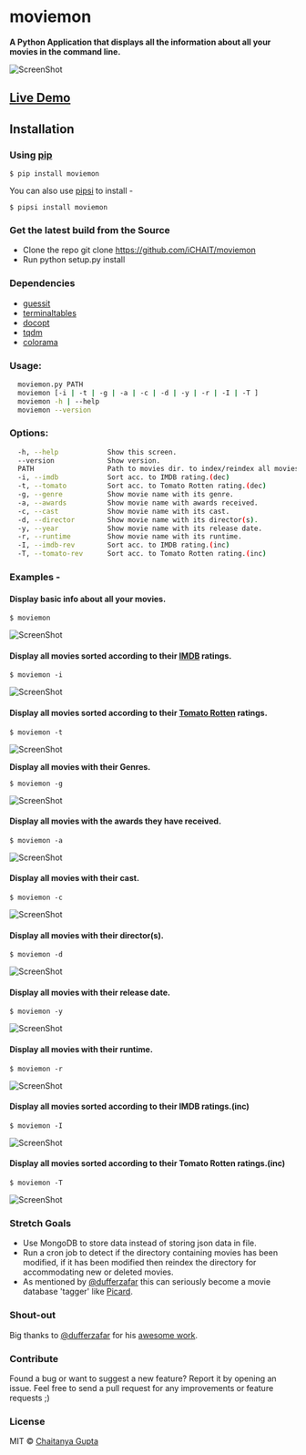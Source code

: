 # moviemon

**A Python Application that displays all the information about all your movies in the command line.**

![ScreenShot](/img/moviemon.png)


## [Live Demo](https://asciinema.org/a/35255)


## Installation

### Using [pip](https://pypi.python.org/pypi/pip/)

`$ pip install moviemon`

You can also use [pipsi](https://github.com/mitsuhiko/pipsi) to install -

`$ pipsi install moviemon`


### Get the latest build from the Source

* Clone the repo git clone https://github.com/iCHAIT/moviemon
* Run python setup.py install


### Dependencies

* [guessit](https://github.com/guessit-io/guessit)
* [terminaltables](https://github.com/Robpol86/terminaltables)
* [docopt](https://github.com/docopt/docopt)
* [tqdm](https://github.com/tqdm/tqdm)
* [colorama](https://github.com/tartley/colorama)


### Usage:
```sh
  moviemon.py PATH
  moviemon [-i | -t | -g | -a | -c | -d | -y | -r | -I | -T ]
  moviemon -h | --help
  moviemon --version
```

### Options:
```sh
  -h, --help            Show this screen.
  --version             Show version.
  PATH                  Path to movies dir. to index/reindex all movies.
  -i, --imdb            Sort acc. to IMDB rating.(dec)
  -t, --tomato          Sort acc. to Tomato Rotten rating.(dec)
  -g, --genre           Show movie name with its genre.
  -a, --awards          Show movie name with awards received.
  -c, --cast            Show movie name with its cast.
  -d, --director        Show movie name with its director(s).
  -y, --year            Show movie name with its release date.
  -r, --runtime         Show movie name with its runtime.
  -I, --imdb-rev        Sort acc. to IMDB rating.(inc)
  -T, --tomato-rev      Sort acc. to Tomato Rotten rating.(inc)
```

### Examples -

#### Display basic info about all your movies.


`$ moviemon`


![ScreenShot](/img/moviemon.png)


#### Display all movies sorted according to their [IMDB](http://www.imdb.com/) ratings.


`$ moviemon -i`


![ScreenShot](/img/imdb-dec.png)


#### Display all movies sorted according to their [Tomato Rotten](http://www.rottentomatoes.com/) ratings.


`$ moviemon -t`


![ScreenShot](/img/tomato-dec.png)


**Display all movies with their Genres.**


`$ moviemon -g`


![ScreenShot](/img/genre.png)


#### Display all movies with the awards they have received.


`$ moviemon -a`


![ScreenShot](/img/awards.png)


#### Display all movies with their cast.


`$ moviemon -c`


![ScreenShot](/img/cast.png)


#### Display all movies with their director(s).


`$ moviemon -d`


![ScreenShot](/img/directors.png)


#### Display all movies with their release date.


`$ moviemon -y`


![ScreenShot](/img/released.png)


#### Display all movies with their runtime.


`$ moviemon -r`


![ScreenShot](/img/runtime.png)


#### Display all movies sorted according to their IMDB ratings.(inc)


`$ moviemon -I`


![ScreenShot](/img/imdb-inc.png)


#### Display all movies sorted according to their Tomato Rotten ratings.(inc)


`$ moviemon -T`


![ScreenShot](/img/imdb-inc.png)


### Stretch Goals

* Use MongoDB to store data instead of storing json data in file.
* Run a cron job to detect if the directory containing movies has been modified, if it has been modified then reindex the directory for accommodating new or deleted movies.
* As mentioned by [@dufferzafar](https://github.com/dufferzafar) this can seriously become a movie database 'tagger' like [Picard](https://picard.musicbrainz.org/).


### Shout-out

Big thanks to [@dufferzafar](https://github.com/dufferzafar) for his [awesome work](https://github.com/dufferzafar/what-to-watch).


### Contribute

Found a bug or want to suggest a new feature? Report it by opening an issue. Feel free to send a pull request for any improvements or feature requests ;)


### License

MIT © [Chaitanya Gupta](https://github.com/iCHAIT)
